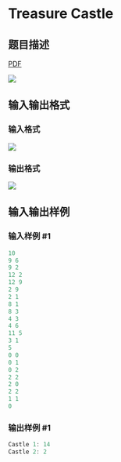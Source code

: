 # Treasure Castle

## 题目描述

[problemUrl]: https://uva.onlinejudge.org/index.php?option=com_onlinejudge&Itemid=8&category=19&page=show_problem&problem=1703

[PDF](https://uva.onlinejudge.org/external/107/p10762.pdf)

![](https://cdn.luogu.com.cn/upload/vjudge_pic/UVA10762/bc295deab57d74c72b1a5da7edad71feb6aac0e6.png)

## 输入输出格式

### 输入格式

![](https://cdn.luogu.com.cn/upload/vjudge_pic/UVA10762/e9922b238f8cf4fbd35e40627062d167f90dbb43.png)

### 输出格式

![](https://cdn.luogu.com.cn/upload/vjudge_pic/UVA10762/ca3282ae69e82ad214a95c4a8b1c72405002c18d.png)

## 输入输出样例

### 输入样例 #1

```cpp
10
9 6
9 2
12 2
12 9
2 9
2 1
8 1
8 3
4 3
4 6
11 5
3 1
5
0 0
0 1
0 2
2 2
2 0
2 2
1 1
0
```


### 输出样例 #1

```cpp
Castle 1: 14
Castle 2: 2
```


